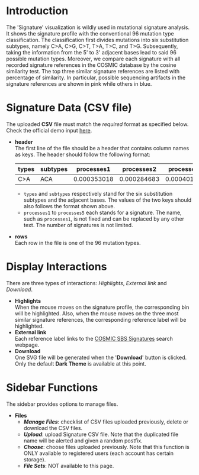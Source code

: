 # Introduction
The 'Signature' visualization is wildly used in mutational signature analysis. It shows the signature profile with the conventional 96 mutation type classification. The classification first divides mutations into six substitution subtypes, namely C>A, C>G, C>T, T>A, T>C, and T>G. Subsequently, taking the information from the 5' to 3' adjacent bases lead to said 96 possible mutation types. Moreover, we compare each signature with all recorded signature references in the COSMIC database by the cosine similarity test. The top three similar signature references are listed with percentage of similarity. In particular, possible sequencing artifacts in the signature references are shown in pink while others in blue.

# Signature Data (CSV file)
The uploaded **CSV** file must match the *required* format as specified below.<br/>
Check the official demo input [here](https://github.com/Nobel-Justin/Oviz-Bio-demo/blob/master/SNV_Signature/demo_data/signature.csv).
- **header**<br/>
  The first line of the file should be a header that contains column names as keys. The header should follow the following format:

    | types |  subtypes | processes1 | processes2 |  processes3 | processes4 | processes5 |
    |---|---|---|---|---|---|---|
    | C>A  | ACA  | 0.000353018 | 0.000284683 | 0.000401966 | 0.002938016 | 0.002984077 |

    - `types` and `subtypes` respectively stand for the six substitution subtypes and the adjacent bases. The values of the two keys should also follows the format shown above.
    - `processes1` to `processes5` each stands for a signature. The name, such as `processes1`, is not fixed and can be replaced by any other text. The number of signatures is not limited.

- **rows**<br/>
  Each row in the file is one of the 96 mutation types.

# Display Interactions
There are three types of interactions: *Highlights*, *External link* and *Download*.

- **Highlights**<br/>
    When the mouse moves on the signature profile, the corresponding bin will be highlighted. Also, when the mouse moves on the three most similar signature references, the corresponding reference label will be highlighted.
- **External link**<br/>
    Each reference label links to the [COSMIC SBS Signatures](https://cancer.sanger.ac.uk/cosmic/signatures/SBS/) search webpage.
- **Download**<br/>
  One SVG file will be generated when the '**Download**' button is clicked. Only the default **Dark Theme** is available at this point.

# Sidebar Functions
The sidebar provides options to manage files.

- **Files**
  - __*Manage Files*__: checklist of CSV files uploaded previously, delete or download the CSV files.
  - __*Upload*__: upload Signature CSV file. Note that the duplicated file name will be alerted and given a random postfix.
  - __*Choose*__: choose files uploaded previously. Note that this function is ONLY available to registered users (each account has certain storage).
  - __*File Sets*__: NOT available to this page.
